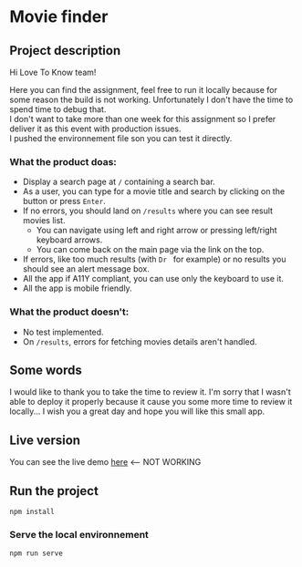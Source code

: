 # Movie finder

## Project description

Hi Love To Know team!  
  
Here you can find the assignment, feel free to run it locally because for some reason the build is not working. Unfortunately I don't have the time to spend time to debug that.  
I don't want to take more than one week for this assignment so I prefer deliver it as this event with production issues.  
I pushed the environnement file son you can test it directly.  
  
### What the product doas:
  
- Display a search page at `/` containing a search bar.
- As a user, you can type for a movie title and search by clicking on the button or press `Enter`.
- If no errors, you should land on `/results` where you can see result movies list.
  - You can navigate using left and right arrow or pressing left/right keyboard arrows.
  - You can come back on the main page via the link on the top.
- If errors, like too much results (with `Dr ` for example) or no results you should see an alert message box.
- All the app if A11Y compliant, you can use only the keyboard to use it.
- All the app is mobile friendly.

### What the product doesn't:
  
- No test implemented.
- On `/results`, errors for fetching movies details aren't handled.

## Some words

I would like to thank you to take the time to review it. I'm sorry that I wasn't able to deploy it properly because it cause you some more time to review it locally... I wish you a great day and hope you will like this small app.

## Live version

You can see the live demo [here](https://kevintss.github.io/love-to-know--assignement/) <-- NOT WORKING

## Run the project
```
npm install
```

### Serve the local environnement
```
npm run serve
```
